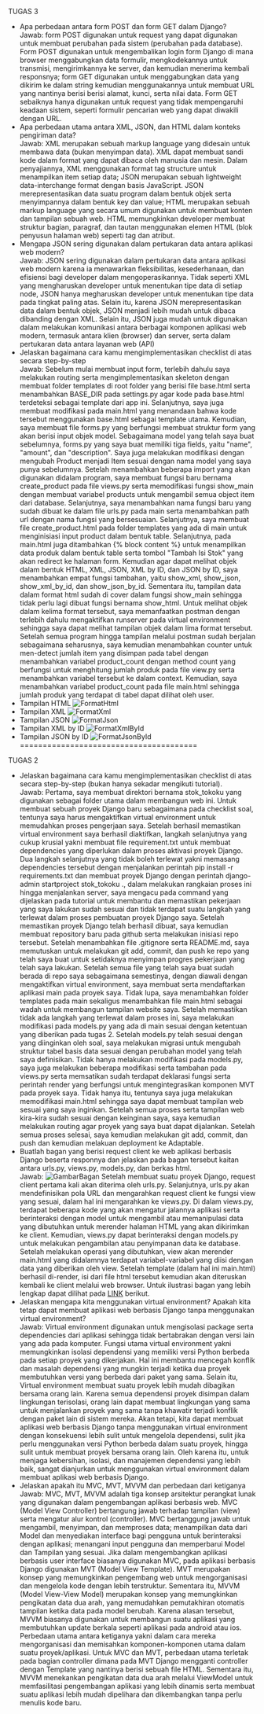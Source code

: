 TUGAS 3
- Apa perbedaan antara form POST dan form GET dalam Django? <br>
Jawab: form POST digunakan untuk request yang dapat digunakan untuk membuat perubahan pada sistem (perubahan pada database). Form POST digunakan untuk mengembalikan login form Django di mana browser menggabungkan data formulir, mengkodekannya untuk transmisi, mengirimkannya ke server, dan kemudian menerima kembali responsnya; form GET digunakan untuk menggabungkan data yang dikirim ke dalam string kemudian menggunakannya untuk membuat URL yang nantinya berisi berisi alamat, kunci, serta nilai data. Form GET sebaiknya hanya digunakan untuk request yang tidak mempengaruhi keadaan sistem, seperti formulir pencarian web yang dapat diwakili dengan URL.
- Apa perbedaan utama antara XML, JSON, dan HTML dalam konteks pengiriman data? <br>
Jawab: XML merupakan sebuah markup language yang didesain untuk membawa data (bukan menyimpan data). XML dapat membuat sandi kode dalam format yang dapat dibaca oleh manusia dan mesin. Dalam penyajiannya, XML menggunakan format tag structure untuk menampilkan item setiap data; JSON merupakan sebuah lightweight data-interchange format dengan basis JavaScript. JSON merepresentasikan data suatu program dalam bentuk objek serta menyimpannya dalam bentuk key dan value; HTML merupakan sebuah markup language yang secara umum digunakan untuk membuat konten dan tampilan sebuah web. HTML memungkinkan developer membuat struktur bagian, paragraf, dan tautan menggunakan elemen HTML (blok penyusun halaman web) seperti tag dan atribut.
- Mengapa JSON sering digunakan dalam pertukaran data antara aplikasi web modern? <br>
Jawab: JSON sering digunakan dalam pertukaran data antara aplikasi web modern karena ia menawarkan fleksibilitas, kesederhanaan, dan efisiensi bagi developer dalam mengoperasikannya. Tidak seperti XML yang mengharuskan developer untuk menentukan tipe data di setiap node, JSON hanya megharuskan developer untuk menentukan tipe data pada tingkat paling atas. Selain itu, karena JSON merepresentasikan data dalam bentuk objek, JSON menjadi lebih mudah untuk dibaca dibanding dengan XML. Selain itu, JSON juga mudah untuk digunakan dalam melakukan komunikasi antara berbagai komponen aplikasi web modern, termasuk antara klien (browser) dan server, serta dalam pertukaran data antara layanan web (API)
- Jelaskan bagaimana cara kamu mengimplementasikan checklist di atas secara step-by-step <br>
Jawab: Sebelum mulai membuat input form, terlebih dahulu saya melakukan routing serta mengimplementasikan skeleton dengan membuat folder templates di root folder yang berisi file base.html serta menambahkan BASE_DIR pada settings.py agar kode pada base.html terdeteksi sebagai template dari app ini. Selanjutnya, saya juga membuat modifikasi pada main.html yang menandaan bahwa kode tersebut menggunakan base.html sebagai template utama. Kemudian, saya membuat file forms.py yang berfungsi membuat struktur form yang akan berisi input objek model. Sebagaimana model yang telah saya buat sebelumnya, forms.py yang saya buat memiliki tiga fields, yaitu "name", "amount", dan "description". Saya juga melakukan modifikasi dengan mengubah Product menjadi Item sesuai dengan nama model yang saya punya sebelumnya. Setelah menambahkan beberapa import yang akan digunakan didalam program, saya membuat fungsi baru bernama create_product pada file views.py serta memodifikasi fungsi show_main dengan membuat variabel products untuk mengambil semua object item dari database. Selanjutnya, saya menambahkan nama fungsi baru yang sudah dibuat ke dalam file urls.py pada main serta menambahkan path url dengan nama fungsi yang bersesuaian. Selanjutnya, saya membuat file create_product.html pada folder templates yang ada di main untuk menginisiasi input product dalam bentuk table. Selanjutnya, pada main.html juga ditambahkan {% block content %} untuk menampilkan data produk dalam bentuk table serta tombol "Tambah Isi Stok" yang akan redirect ke halaman form. Kemudian agar dapat melihat objek dalam bentuk HTML, XML, JSON, XML by ID, dan JSON by ID, saya menambahkan empat fungsi tambahan, yaitu show_xml, show_json, show_xml_by_id, dan show_json_by_id. Sementara itu, tampilan data dalam format html sudah di cover dalam fungsi show_main sehingga tidak perlu lagi dibuat fungsi bernama show_html. Untuk melihat objek dalam kelima format tersebut, saya memanfaatkan postman dengan terlebih dahulu mengaktifkan runserver pada virtual environment sehingga saya dapat melihat tampilan objek dalam lima format tersebut. Setelah semua program hingga tampilan melalui postman sudah berjalan sebagaimana seharusnya, saya kemudian menambahkan counter untuk men-detect jumlah item yang disimpan pada tabel dengan menambahkan variabel product_count dengan method count yang berfungsi untuk menghitung jumlah produk pada file view.py serta menambahkan variabel tersebut ke dalam context. Kemudian, saya menambahkan variabel product_count pada file main.html sehingga jumlah produk yang terdapat di tabel dapat dilihat oleh user.
- Tampilan HTML
![FormatHtml](FormatHtml.jpg)
- Tampilan XML
![FormatXml](FormalXml.jpg)
- Tampilan JSON
![FormatJson](FormatJson.jpg)
- Tampilan XML by ID
![FormatXmlById](FormalXmlById.jpg)
- Tampilan JSON by ID
![FormatJsonById](FormatJsonById.jpg) <br>
=======================================

TUGAS 2
- Jelaskan bagaimana cara kamu mengimplementasikan checklist di atas secara step-by-step (bukan hanya sekadar mengikuti tutorial). <br>
Jawab: Pertama, saya membuat direktori bernama stok_tokoku yang digunakan sebagai folder utama dalam membangun web ini. Untuk membuat sebuah proyek Django baru sebagaimana pada checklist soal, tentunya saya harus mengaktifkan virtual environment untuk memudahkan proses pengerjaan saya. Setelah berhasil memastikan virtual environment saya berhasil diaktifkan, langkah selanjutnya yang cukup krusial yakni membuat file requirement.txt untuk membuat dependencies yang diperlukan dalam proses aktivasi proyek Django. Dua langkah selanjutnya yang tidak boleh terlewat yakni memasang dependencies tersebut dengan menjalankan perintah pip install -r requirements.txt dan membuat proyek Django dengan perintah django-admin startproject stok_tokoku ., dalam melakukan rangkaian proses ini hingga menjalankan server, saya mengacu pada command yang dijelaskan pada tutorial untuk membantu dan memastikan pekerjaan yang saya lakukan sudah sesuai dan tidak terdapat suatu langkah yang terlewat dalam proses pembuatan proyek Django saya. Setelah memastikan proyek Django telah berhasil dibuat, saya kemudian membuat repository baru pada github serta melakukan inisiasi repo tersebut. Setelah menambahkan file .gitignore serta README.md, saya memutuskan untuk melakukan git add, commit, dan push ke repo yang telah saya buat untuk setidaknya menyimpan progres pekerjaan yang telah saya lakukan. Setelah semua file yang telah saya buat sudah berada di repo saya sebagaimana semestinya, dengan diawali dengan mengaktifkan virtual environment, saya membuat serta mendaftarkan aplikasi main pada proyek saya. Tidak lupa, saya menambahkan folder templates pada main sekaligus menambahkan file main.html sebagai wadah untuk membangun tampilan website saya. Setelah memastikan tidak ada langkah yang terlewat dalam proses ini, saya melakukan modifikasi pada models.py yang ada di main sesuai dengan ketentuan yang diberikan pada tugas 2. Setelah models.py telah sesuai dengan yang diinginkan oleh soal, saya melakukan migrasi untuk mengubah struktur tabel basis data sesuai dengan perubahan model yang telah saya definisikan. Tidak hanya melakukan modifikasi pada models.py, saya juga melakukan beberapa modifikasi serta tambahan pada views.py serta memsatikan sudah terdapat deklarasi fungsi serta perintah render yang berfungsi untuk mengintegrasikan komponen MVT pada proyek saya. Tidak hanya itu, tentunya saya juga melakukan memodifikasi main.html sehingga saya dapat membuat tampilan web sesuai yang saya inginkan. Setelah semua proses serta tampilan web kira-kira sudah sesuai dengan keinginan saya, saya kemudian melakukan routing agar proyek yang saya buat dapat dijalankan. Setelah semua proses selesai, saya kemudian melakukan git add, commit, dan push dan kemudian melakuan deployment ke Adaptable.
- Buatlah bagan yang berisi request client ke web aplikasi berbasis Django beserta responnya dan jelaskan pada bagan tersebut kaitan antara urls.py, views.py, models.py, dan berkas html. <br>
Jawab:
![GambarBagan](<bagan request client.jpg>)
Setelah membuat suatu proyek Django, request client pertama kali akan diterima oleh urls.py. Selanjutnya, urls.py akan mendefinisikan pola URL dan mengarahkan request client ke fungsi view yang sesuai, dalam hal ini mengarahkan ke views.py. Di dalam views.py, terdapat beberapa kode yang akan mengatur jalannya aplikasi serta berinteraksi dengan model untuk mengambil atau memanipulasi data yang dibutuhkan untuk merender halaman HTML yang akan dikirimkan ke client. Kemudian, views.py dapat berinteraksi dengan models.py untuk melakukan pengambilan atau penyimpanan data ke database. Setelah melakukan operasi yang dibutuhkan, view akan merender main.html yang didalamnya terdapat variabel-variabel yang diisi dengan data yang diberikan oleh view. Setelah template (dalam hal ini main.html) berhasil di-render, isi dari file html tersebut kemudian akan diteruskan kembali ke client melalui web browser. Untuk ilustrasi bagan yang lebih lengkap dapat dilihat pada [LINK](Django-work-flow.jpg) berikut.
- Jelaskan mengapa kita menggunakan virtual environment? Apakah kita tetap dapat membuat aplikasi web berbasis Django tanpa menggunakan virtual environment? <br>
Jawab: Virtual environment digunakan untuk mengisolasi package serta dependencies dari aplikasi sehingga tidak bertabrakan dengan versi lain yang ada pada komputer. Fungsi utama virtual environment yakni memungkinkan isolasi dependensi yang memiliki versi Python berbeda pada setiap proyek yang dikerjakan. Hal ini membantu mencegah konflik dan masalah dependensi yang mungkin terjadi ketika dua proyek membutuhkan versi yang berbeda dari paket yang sama. Selain itu, Virtual environment membuat suatu proyek lebih mudah dibagikan bersama orang lain. Karena semua dependensi proyek disimpan dalam lingkungan terisolasi, orang lain dapat membuat lingkungan yang sama untuk menjalankan proyek yang sama tanpa khawatir terjadi konflik dengan paket lain di sistem mereka. Akan tetapi, kita dapat membuat aplikasi web berbasis Django tanpa menggunakan virtual environment dengan konsekuensi lebih sulit untuk mengelola dependensi, sulit jika perlu menggunakan versi Python berbeda dalam suatu proyek, hingga sulit untuk membuat proyek bersama orang lain. Oleh karena itu, untuk menjaga kebersihan, isolasi, dan manajemen dependensi yang lebih baik, sangat dianjurkan untuk menggunakan virtual environment dalam membuat aplikasi web berbasis Django.
- Jelaskan apakah itu MVC, MVT, MVVM dan perbedaan dari ketiganya <br>
Jawab: MVC, MVT, MVVM adalah tiga konsep arsitektur perangkat lunak yang digunakan dalam pengembangan aplikasi berbasis web. MVC (Model View Controller) bertangung jawab terhadap tampilan (view) serta mengatur alur kontrol (controller). MVC bertanggung jawab untuk mengambil, menyimpan, dan memproses data; menampilkan data dari Model dan menyediakan interface bagi pengguna untuk berinteraksi dengan aplikasi; menangani input pengguna dan memperbarui Model dan Tampilan yang sesuai. Jika dalam mengembangkan aplikasi berbasis user interface biasanya digunakan MVC, pada aplikasi berbasis Django digunakan MVT (Model View Template). MVT merupakan konsep yang memungkinkan pengembang web untuk mengorganisasi dan mengelola kode dengan lebih terstruktur. Sementara itu, MVVM (Model View-View Model) merupakan konsep yang memungkinkan pengikatan data dua arah, yang memudahkan pemutakhiran otomatis tampilan ketika data pada model berubah. Karena alasan tersebut, MVVM biasanya digunakan untuk membangun suatu aplikasi yang membutuhkan update berkala seperti aplikasi pada android atau ios. Perbedaan utama antara ketiganya yakni dalam cara mereka mengorganisasi dan memisahkan komponen-komponen utama dalam suatu proyek/aplikasi. Untuk MVC dan MVT, perbedaan utama terletak pada bagian controller dimana pada MVT Django mengganti controller dengan Template yang nantinya berisi sebuah file HTML. Sementara itu, MVVM menekankan pengikatan data dua arah melalui ViewModel untuk memfasilitasi pengembangan aplikasi yang lebih dinamis serta membuat suatu aplikasi lebih mudah dipelihara dan dikembangkan tanpa perlu menulis kode baru.